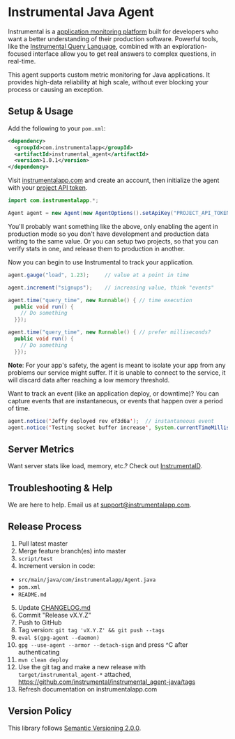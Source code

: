 # Instrumental Java Agent

Instrumental is a [application monitoring platform](https://instrumentalapp.com) built for developers who want a better understanding of their production software. Powerful tools, like the [Instrumental Query Language](https://instrumentalapp.com/docs/query-language), combined with an exploration-focused interface allow you to get real answers to complex questions, in real-time.

This agent supports custom metric monitoring for Java applications. It provides high-data reliability at high scale, without ever blocking your process or causing an exception.

## Setup & Usage

Add the following to your `pom.xml`:

```xml
<dependency>
  <groupId>com.instrumentalapp</groupId>
  <artifactId>instrumental_agent</artifactId>
  <version>1.0.1</version>
</dependency>
```

Visit [instrumentalapp.com](https://instrumentalapp.com) and create an account, then initialize the agent with your [project API token](https://instrumentalapp.com/docs/tokens).

```Java
import com.instrumentalapp.*;

Agent agent = new Agent(new AgentOptions().setApiKey("PROJECT_API_TOKEN").setEnabled(isProduction));
```

You'll probably want something like the above, only enabling the agent in production mode so you don't have development and production data writing to the same value. Or you can setup two projects, so that you can verify stats in one, and release them to production in another.

Now you can begin to use Instrumental to track your application.

```Java
agent.gauge("load", 1.23);     // value at a point in time

agent.increment("signups");    // increasing value, think "events"

agent.time("query_time", new Runnable() { // time execution
  public void run() {
    // Do something
  }});

agent.time("query_time", new Runnable() { // prefer milliseconds?
  public void run() {
    // Do something
  }});
```

**Note**: For your app's safety, the agent is meant to isolate your app from any problems our service might suffer. If it is unable to connect to the service, it will discard data after reaching a low memory threshold.

Want to track an event (like an application deploy, or downtime)? You can capture events that are instantaneous, or events that happen over a period of time.

```Java
agent.notice('Jeffy deployed rev ef3d6a');  // instantaneous event
agent.notice('Testing socket buffer increase', System.currentTimeMillis() / 1000 - 60 * 10, 60*10); // an event with a duration
```


## Server Metrics

Want server stats like load, memory, etc.? Check out [InstrumentalD](https://github.com/instrumental/instrumentald).


## Troubleshooting & Help

We are here to help. Email us at [support@instrumentalapp.com](mailto:support@instrumentalapp.com).


## Release Process

1. Pull latest master
2. Merge feature branch(es) into master
3. `script/test`
4. Increment version in code:
  - `src/main/java/com/instrumentalapp/Agent.java`
  - `pom.xml`
  - `README.md`
5. Update [CHANGELOG.md](CHANGELOG.md)
6. Commit "Release vX.Y.Z"
7. Push to GitHub
8. Tag version: `git tag 'vX.Y.Z' && git push --tags`
9. `eval $(gpg-agent --daemon)`
10. `gpg --use-agent --armor --detach-sign` and press ^C after authenticating
11. `mvn clean deploy`
12. Use the git tag and make a new release with `target/instrumental_agent-*` attached, https://github.com/instrumental/instrumental_agent-java/tags
13. Refresh documentation on instrumentalapp.com


## Version Policy

This library follows [Semantic Versioning 2.0.0](http://semver.org).
